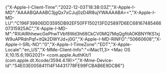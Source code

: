  {"X-Apple-I-Client-Time":"2022-12-03T18:38:03Z","X-Apple-I-MD":"AAAABQAAABC3jgQx7xCJuj0zD4R8ujYWAAAABA==","X-Apple-I-MD-LU":"C196F39806DD3595DB92EF50FF150213FD25897D6EC6816748546607315925AC","X-Apple-I-MD-M":"RXiAIRhhewcGePhwTVbf8Wd3h68CkCV0MQ7MqQgfitAOKBNYfKS1xjW9uAPRdnPqf+itQk2DWYJd+j0G","X-Apple-I-MD-RINFO":"50660608","X-Apple-I-SRL-NO":"0","X-Apple-I-TimeZone":"EDT","X-Apple-Locale":"en_US","X-MMe-Client-Info":"<iMac11,3> <Mac OS X;10.15.6;19G2021> <com.apple.AuthKit\/1 (com.apple.dt.Xcode\/3594.4.19)>","X-Mme-Device-Id":"54E03E005841114F14431778FE99FCBAB6E9DCB6"}
